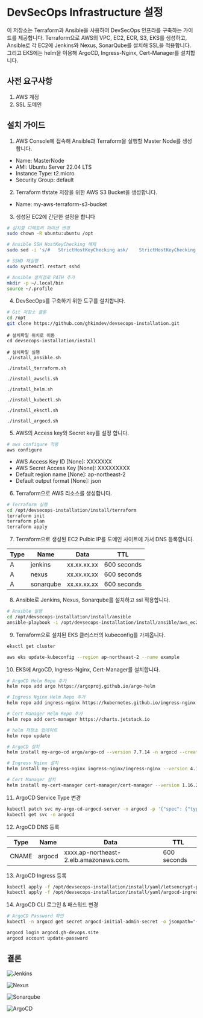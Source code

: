 
# DevSecOps Infrastructure 설정

이 저장소는 Terraform과 Ansible을 사용하여 DevSecOps 인프라를 구축하는 가이드를 제공합니다. Terraform으로 AWS의 VPC, EC2, ECR, S3, EKS를 생성하고, Ansible로 각 EC2에 Jenkins와 Nexus, SonarQube를 설치해 SSL을 적용합니다. 그리고 EKS에는 helm을 이용해 ArgoCD, Ingress-Nginx, Cert-Manager를 설치합니다.


## 사전 요구사항
1. AWS 계정
2. SSL 도메인


## 설치 가이드
1. AWS Console에 접속해 Ansible과 Terraform을 실행할 Master Node를 생성합니다.
- Name: MasterNode
- AMI: Ubuntu Server 22.04 LTS
- Instance Type: t2.micro
- Security Group: default

2. Terraform tfstate 저장을 위한 AWS S3 Bucket을 생성합니다.
- Name: my-aws-terraform-s3-bucket

3. 생성된 EC2에 간단한 설정을 합니다
```bash
# 설치할 디렉토리 퍼미션 변경
sudo chown -R ubuntu:ubuntu /opt

# Ansible SSH HostKeyChecking 해제
sudo sed -i 's/#   StrictHostKeyChecking ask/    StrictHostKeyChecking no/g' /etc/ssh/ssh_config

# SSHD 재실행
sudo systemctl restart sshd

# Ansible 설치경로 PATH 추가
mkdir -p ~/.local/bin
source ~/.profile
```

4. DevSecOps를 구축하기 위한 도구를 설치합니다.

```bash
# Git 저장소 클론
cd /opt
git clone https://github.com/ghkimdev/devsecops-installation.git
```

```
# 설치파일 위치로 이동
cd devsecops-installation/install
```
```
# 설치파일 실행
./install_ansible.sh

./install_terraform.sh

./install_awscli.sh

./install_helm.sh

./install_kubectl.sh

./install_eksctl.sh

./install_argocd.sh
```

5. AWS의 Access key와 Secret key를 설정 합니다.
```bash
# aws configure 적용
aws configure 
```
- AWS Access Key ID [None]: XXXXXXX
- AWS Secret Access Key [None]: XXXXXXXXX
- Default region name [None]: ap-northeast-2
- Default output format [None]: json

6. Terraform으로 AWS 리소스를 생성합니다.
```bash
# Terraform 실행 
cd /opt/devsecops-installation/install/terraform
terraform init
terraform plan
terraform apply
```

7. Terraform으로 생성된 EC2 Pulbic IP를 도메인 사이트에 가서 DNS 등록합니다.

|Type|Name|Data|TTL|
| --- | --- | --- | --- | 
| A | jenkins | xx.xx.xx.xx | 600 seconds |
| A | nexus | xx.xx.xx.xx | 600 seconds |
| A | sonarqube | xx.xx.xx.xx | 600 seconds |

8. Ansible로 Jenkins, Nexus, Sonarqube를 설치하고 ssl 적용합니다.
```bash
# Ansible 실행 
cd /opt/devsecops-installation/install/ansible
ansible-playbook -i /opt/devsecops-installation/install/ansible/aws_ec2.yml -u ubuntu --vault-password-file /opt/devsecops-installation/install/ansible/ansible_vault_password playbook/master-playbook.yml 
```

9. Terraform으로 설치된 EKS 클러스터의 kubeconfig를 가져옵니다.
```bash
eksctl get cluster

aws eks update-kubeconfig --region ap-northeast-2 --name example
```
10. EKS에 ArgoCD, Ingress-Nginx, Cert-Manager를 설치합니다.
```bash
# ArgoCD Helm Repo 추가
helm repo add argo https://argoproj.github.io/argo-helm

# Ingress Nginx Helm Repo 추가
helm repo add ingress-nginx https://kubernetes.github.io/ingress-nginx

# Cert Manager Helm Repo 추가
helm repo add cert-manager https://charts.jetstack.io

# helm 저장소 업데이트
helm repo update

# ArgoCD 설치
helm install my-argo-cd argo/argo-cd --version 7.7.14 -n argocd --create-namespace

# Ingress Nginx 설치
helm install my-ingress-nginx ingress-nginx/ingress-nginx --version 4.12.0 -n ingress-nginx --create-namespace

# Cert Manager 설치
helm install my-cert-manager cert-manager/cert-manager --version 1.16.2 -n cert-manager --create-namespace --set crds.enabled=true
```

11. ArgoCD Service Type 변경
```bash
kubectl patch svc my-argo-cd-argocd-server -n argocd -p '{"spec": {"type": "LoadBalancer"}}'
kubectl get svc -n argocd
```

12. ArgoCD DNS 등록

|Type|Name|Data|TTL|
| --- | --- | --- | --- | 
| CNAME | argocd | xxxx.ap-northeast-2.elb.amazonaws.com. | 600 seconds |

13. ArgoCD Ingress 등록
```bash
kubectl apply -f /opt/devsecops-installation/install/yaml/letsencrypt-prod.yaml
kubectl apply -f /opt/devsecops-installation/install/yaml/argocd-ingress.yaml
```
14. ArgoCD CLI 로그인 & 패스워드 변경
```bash
# ArgoCD Password 확인
kubectl -n argocd get secret argocd-initial-admin-secret -o jsonpath="{.data.password}" | base64 -d

argocd login argocd.gh-devops.site
argocd account update-password
```


## 결론
![Jenkins](jenkins.png)

![Nexus](nexus.png)

![Sonarqube](sonarqube.png)

![ArgoCD](argocd.png)
